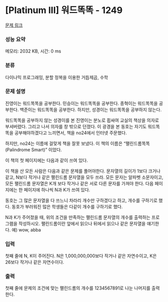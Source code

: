 # [Platinum III] 워드똑똑 - 1249 

[문제 링크](https://www.acmicpc.net/problem/1249) 

### 성능 요약

메모리: 2032 KB, 시간: 0 ms

### 분류

다이나믹 프로그래밍, 분할 정복을 이용한 거듭제곱, 수학

### 문제 설명

<p>진영이는 워드똑똑을 공부한다. 민승이는 워드똑똑을 공부한다. 종혁이는 워드똑똑을 공부한다. 백준이는 워드똑똑을 공부한다. 하지만, 성경이는 워드똑똑을 공부하지 않는다.</p>

<p>워드똑똑을 공부하지 않는 성경이를 본 진영이는 분노로 휩싸여 교실의 책상을 의자로 부셔버렸다. 그리고 나서 의자를 창 밖으로 던졌다. 이 광경을 본 동호는 자기도 워드똑똑을 공부해야하겠다고 느끼면서, 책을 no24에서 인터넷 주문했다.</p>

<p>하지만, no24는 이름에 걸맞게 책을 잘못 보냈다. 이 책의 이름은 “팰린드롬똑똑 (Palindrome Smart)” 이었다.</p>

<p>이 책의 첫 페이지에는 다음과 같이 쓰여 있다.</p>

<p>이 책을 산 모든 사람은 다음과 같은 문제를 풀어야한다. 문자열의 길이가 1보다 크거나 같고, N보다 작거나 같은 팰린드롬 문자열을 모두 쓰라. 모든 문자는 알파벳 소문자이고, 모든 팰린드롬 문자열은 K개 보다 작거나 같은 서로 다른 문자를 가져야 한다. 다음 페이지에는 한 페이지에 하나씩 N과 K가 쓰여 있다.</p>

<p>동호는 그 많은 문자열을 다 쓰느니 차라리 개수만 구하겠다고 하고, 개수를 구하기로 했다. 동호가 부러워진 많은 학생들은 다같이 개수를 구하기로 했다.</p>

<p>N과 K가 주어졌을 때, 위의 조건을 만족하는 팰린드롬 문자열의 개수를 출력하는 프로그램을 작성하시오. 팰린드롬이란 앞에서 읽으나 뒤에서 읽으나 같은 문자열을 얘기한다. 예) wow, abba</p>

### 입력 

 <p>첫째 줄에 N, K이 주어진다. N은 1,000,000,000보다 작거나 같은 자연수이고, K은 26보다 작거나 같은 자연수이다.</p>

### 출력 

 <p>첫째 줄에 문제의 조건에 맞는 팰린드롬의 개수를 1234567891로 나눈 나머지를 출력한다.</p>

